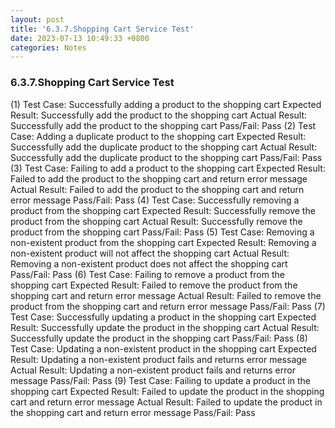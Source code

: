 ```yaml
---
layout: post
title: '6.3.7.Shopping Cart Service Test'
date: 2023-07-13 10:49:33 +0800
categories: Notes
---
```


### 6.3.7.Shopping Cart Service Test

(1) Test Case: Successfully adding a product to the shopping cart
Expected Result: Successfully add the product to the shopping cart
Actual Result: Successfully add the product to the shopping cart
Pass/Fail: Pass
(2) Test Case: Adding a duplicate product to the shopping cart
Expected Result: Successfully add the duplicate product to the shopping cart
Actual Result: Successfully add the duplicate product to the shopping cart
Pass/Fail: Pass
(3) Test Case: Failing to add a product to the shopping cart
Expected Result: Failed to add the product to the shopping cart and return error message
Actual Result: Failed to add the product to the shopping cart and return error message
Pass/Fail: Pass
(4) Test Case: Successfully removing a product from the shopping cart
Expected Result: Successfully remove the product from the shopping cart
Actual Result: Successfully remove the product from the shopping cart
Pass/Fail: Pass
(5) Test Case: Removing a non-existent product from the shopping cart
Expected Result: Removing a non-existent product will not affect the shopping cart
Actual Result: Removing a non-existent product does not affect the shopping cart
Pass/Fail: Pass
(6) Test Case: Failing to remove a product from the shopping cart
Expected Result: Failed to remove the product from the shopping cart and return error message
Actual Result: Failed to remove the product from the shopping cart and return error message
Pass/Fail: Pass
(7) Test Case: Successfully updating a product in the shopping cart
Expected Result: Successfully update the product in the shopping cart
Actual Result: Successfully update the product in the shopping cart
Pass/Fail: Pass
(8) Test Case: Updating a non-existent product in the shopping cart
Expected Result: Updating a non-existent product fails and returns error message
Actual Result: Updating a non-existent product fails and returns error message
Pass/Fail: Pass
(9) Test Case: Failing to update a product in the shopping cart
Expected Result: Failed to update the product in the shopping cart and return error message
Actual Result: Failed to update the product in the shopping cart and return error message
Pass/Fail: Pass
